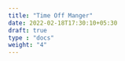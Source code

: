 ```yaml
---
title: "Time Off Manger"
date: 2022-02-18T17:30:10+05:30
draft: true
type : "docs"
weight: "4"
---
```



